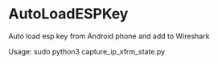 # AutoLoadESPKey
Auto load esp key from Android phone and add to Wireshark

Usage: 
sudo python3 capture_ip_xfrm_state.py
